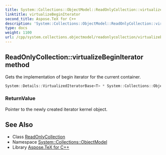 ```yaml
---
title: System::Collections::ObjectModel::ReadOnlyCollection::virtualizeBeginIterator method
linktitle: virtualizeBeginIterator
second_title: Aspose.TeX for C++
description: 'System::Collections::ObjectModel::ReadOnlyCollection::virtualizeBeginIterator method. Gets the implementation of begin iterator for the current container in C++.'
type: docs
weight: 1100
url: /cpp/system.collections.objectmodel/readonlycollection/virtualizebeginiterator/
---
```

## ReadOnlyCollection::virtualizeBeginIterator method


Gets the implementation of begin iterator for the current container.

```cpp
System::Details::VirtualizedIteratorBase<T> * System::Collections::ObjectModel::ReadOnlyCollection<T>::virtualizeBeginIterator() override
```


### ReturnValue

Pointer to the newly created iterator kernel object.

## See Also

* Class [ReadOnlyCollection](../)
* Namespace [System::Collections::ObjectModel](../../)
* Library [Aspose.TeX for C++](../../../)
